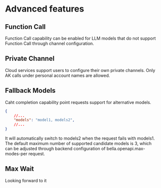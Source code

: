 # Advanced features

## Function Call
Function Call capability can be enabled for LLM models that do not support Function Call through channel configuration.

## Private Channel
Cloud services support users to configure their own private channels. Only AK calls under personal account names are allowed.

## Fallback Models
Caht completion capability point requests support for alternative models.

``` json
{
    //...
    "models": "model1, models2",
    //...
}
```
It will automatically switch to models2 when the request fails with models1.
The default maximum number of supported candidate models is 3, which can be adjusted through backend configuration of bella.openapi.max-modes-per request.

## Max Wait
Looking forward to it